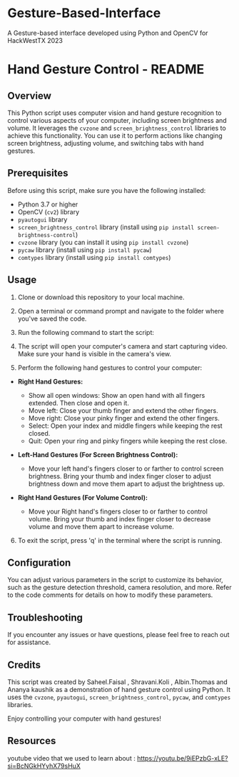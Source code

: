 # Gesture-Based-Interface
A Gesture-based interface developed using Python and OpenCV for HackWestTX 2023


# Hand Gesture Control - README

## Overview
This Python script uses computer vision and hand gesture recognition to control various aspects of your computer, including screen brightness and volume. It leverages the `cvzone` and `screen_brightness_control` libraries to achieve this functionality. You can use it to perform actions like changing screen brightness, adjusting volume, and switching tabs with hand gestures.

## Prerequisites
Before using this script, make sure you have the following installed:

- Python 3.7 or higher
- OpenCV (`cv2`) library
- `pyautogui` library
- `screen_brightness_control` library (install using `pip install screen-brightness-control`)
- `cvzone` library (you can install it using `pip install cvzone`)
- `pycaw` library (install using `pip install pycaw`)
- `comtypes` library (install using `pip install comtypes`)

## Usage
1. Clone or download this repository to your local machine.

2. Open a terminal or command prompt and navigate to the folder where you've saved the code.

3. Run the following command to start the script:


4. The script will open your computer's camera and start capturing video. Make sure your hand is visible in the camera's view.

5. Perform the following hand gestures to control your computer:

- **Right Hand Gestures:**
  - Show all open windows: Show an open hand with all fingers extended. Then close and open it.
  - Move left: Close your thumb finger and extend the other fingers.
  - Move right: Close your pinky finger and extend the other fingers.
  - Select: Open your index and middle fingers while keeping the rest closed.
  - Quit: Open your ring and pinky fingers while keeping the rest close.

- **Left-Hand Gestures (For Screen Brightness Control):**
  - Move your left hand's fingers closer to or farther to control screen brightness. Bring your thumb and index finger closer to adjust brightness down and move them apart to adjust the brightness up.

- **Right Hand Gestures (For Volume Control):**
  - Move your Right hand's fingers closer to or farther to control volume. Bring your thumb and index finger closer to decrease volume and move them apart to increase volume.

6. To exit the script, press 'q' in the terminal where the script is running.

## Configuration
You can adjust various parameters in the script to customize its behavior, such as the gesture detection threshold, camera resolution, and more. Refer to the code comments for details on how to modify these parameters.

## Troubleshooting
If you encounter any issues or have questions, please feel free to reach out for assistance.

## Credits
This script was created by Saheel.Faisal , Shravani.Koli , Albin.Thomas and Ananya kaushik as a demonstration of hand gesture control using Python. It uses the `cvzone`, `pyautogui`, `screen_brightness_control`, `pycaw`, and `comtypes` libraries. 

Enjoy controlling your computer with hand gestures!

## Resources 
youtube video that we used to learn about : https://youtu.be/9iEPzbG-xLE?si=BcNGkHYyhX79sHuX

